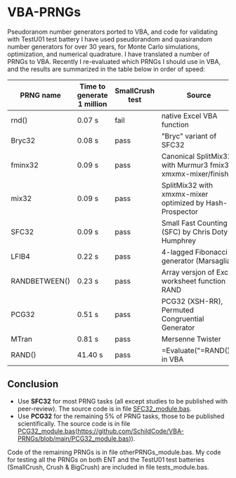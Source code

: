 # VBA-PRNGs
Pseudoranom number generators ported to VBA, and code for validating with TestU01 test battery
I have used pseudorandom and quasirandom number generators for over 30 years, for Monte Carlo simulations, optimization, and numerical quadrature.
I have translated a number of PRNGs to VBA. Recently I re-evaluated which PRNGs I should use in VBA, and the results are summarized in the table below in order of speed:

| PRNG name | Time to generate 1 million | SmallCrush test | Source |
| --------- | -------------------------- | --------------- | ------ |
| rnd()     | 0.07 s                     | fail             | native Excel VBA function |
| Bryc32    | 0.08 s                     | pass             | "Bryc" variant of SFC32 |
| fminx32   | 0.09 s                     | pass             | Canonical SplitMix32 with Murmur3 fmix32 xmxmx-mixer/finisher |
| mix32     | 0.09 s                     | pass             | SplitMix32 with xmxmx-mixer optimized by Hash-Prospector |
| SFC32     | 0.09 s                     | pass             | Small Fast Counting (SFC) by Chris Doty-Humphrey |
| LFIB4     | 0.22 s                     | pass             | 4-lagged Fibonacci generator (Marsaglia) |
| RANDBETWEEN() | 0.23 s                 | pass             | Array versjon of Excel worksheet function RAND | 
| PCG32     | 0.51 s                     | pass             | PCG32 (XSH-RR),  Permuted Congruential Generator | 
| MTran     | 0.81 s                     | pass             | Mersenne Twister |
| RAND()    | 41.40 s                    | pass             | =Evaluate("=RAND()") in VBA |

## Conclusion

* Use **SFC32** for most PRNG tasks (all except studies to be published with peer-review). The source code is in file [SFC32_module.bas](https://github.com/SchildCode/VBA-PRNGs/blob/main/SFC32_module.bas).
* Use **PCG32** for the remaining 5% of PRNG tasks, those to be published scientifically. The source code is in file [PCG32_module.bas](https://github.com/SchildCode/VBA-PRNGs/blob/main/SFC32_module.bas)(https://github.com/SchildCode/VBA-PRNGs/blob/main/PCG32_module.bas)).

Code of the remaining PRNGs is in file otherPRNGs_module.bas.
My code for testing all the PRNGs on both ENT and the TestU01 test batteries (SmallCrush, Crush & BigCrush) are included in file tests_module.bas.


  
